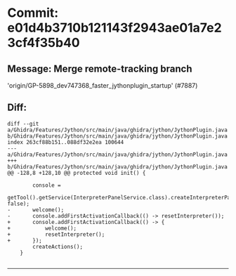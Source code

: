 # Commit: e01d4b3710b121143f2943ae01a7e23cf4f35b40
## Message: Merge remote-tracking branch
'origin/GP-5898_dev747368_faster_jythonplugin_startup' (#7887)
## Diff:
```
diff --git a/Ghidra/Features/Jython/src/main/java/ghidra/jython/JythonPlugin.java b/Ghidra/Features/Jython/src/main/java/ghidra/jython/JythonPlugin.java
index 263cf88b151..088df32e2ea 100644
--- a/Ghidra/Features/Jython/src/main/java/ghidra/jython/JythonPlugin.java
+++ b/Ghidra/Features/Jython/src/main/java/ghidra/jython/JythonPlugin.java
@@ -128,8 +128,10 @@ protected void init() {
 
 		console =
 			getTool().getService(InterpreterPanelService.class).createInterpreterPanel(this, false);
-		welcome();
-		console.addFirstActivationCallback(() -> resetInterpreter());
+		console.addFirstActivationCallback(() -> {
+			welcome();
+			resetInterpreter();
+		});
 		createActions();
 	}
 
```
-----------------------------------

